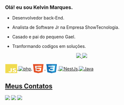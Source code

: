 ### Olá! eu sou Kelvin Marques.

  * Desenvolvedor back-End.

  * Analista de Software Jr na Empresa ShowTecnologia.

  * Casado e pai do pequeno Gael.

  * Tranformando codigos em soluções.


<div align="center">
  
  <a href="https://github.com/kelvinmacedo">
  <img height="180em" src="https://github-readme-stats.vercel.app/api?username=kelvinmacedo&show_icons=true&theme=blue-green&include_all_commits=true&count_private=true"/>
  <img height="180em" src="https://github-readme-stats.vercel.app/api/top-langs/?username=kelvinmacedo&layout=compact&langs_count=7&theme=blue-green"/>
    
</div>
  
<div style="display: inline_block"><br>
  <img align="center" alt="Js" height="30" width="40" src="https://raw.githubusercontent.com/devicons/devicon/master/icons/javascript/javascript-plain.svg">
  <img align="center" alt="php" height="30" width="40" src="https://upload.wikimedia.org/wikipedia/commons/2/27/PHP-logo.svg">
  <img align="center" alt="HTML" height="30" width="40" src="https://raw.githubusercontent.com/devicons/devicon/master/icons/html5/html5-original.svg">
  <img align="center" alt="CSS" height="30" width="40" src="https://raw.githubusercontent.com/devicons/devicon/master/icons/css3/css3-original.svg">
  <img align="center" alt="NestJs" height="40" width="40" src="https://github.com/kelvinmacedo/kelvinmacedo/assets/92284776/1a0d2aea-47e8-4ed0-ac2b-1813521d8d7e.svg">
  <img align="center" alt="Java" height="40" width="48" src="https://user-images.githubusercontent.com/92284776/165651177-5fe0933a-94cf-42f5-a02e-2aa4612692e6.svg">

  </div>
  
  ## Meus Contatos
 
<div>
  <a href="https://www.instagram.com/kelvin.marques_max" target="_blank"><img src="https://img.shields.io/badge/-Instagram-%23E4405F?style=for-the-badge&logo=instagram&logoColor=white" target="_blank"></a>
  <a href = "mailto:kelvin.max.adm@gmail.com"><img src="https://img.shields.io/badge/-Gmail-%23333?style=for-the-badge&logo=gmail&logoColor=white" target="_blank"></a>
  <a href="https://www.linkedin.com/in/kelvin-marques-max-29944722b/" target="_blank"><img src="https://img.shields.io/badge/-LinkedIn-%230077B5?style=for-the-badge&logo=linkedin&logoColor=white" target="_blank"></a>
</div>
